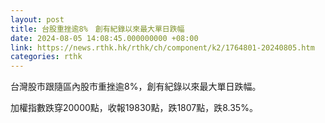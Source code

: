 ```yaml
---
layout: post
title: 台股重挫逾8%　創有紀錄以來最大單日跌幅
date: 2024-08-05 14:08:45.000000000 +08:00
link: https://news.rthk.hk/rthk/ch/component/k2/1764801-20240805.htm
categories: rthk
---
```


台灣股市跟隨區內股市重挫逾8%，創有紀錄以來最大單日跌幅。

加權指數跌穿20000點，收報19830點，跌1807點，跌8.35%。
